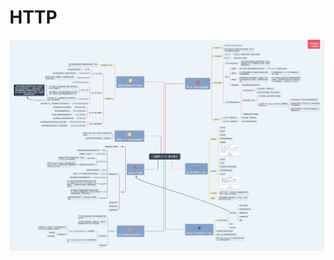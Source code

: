 # HTTP

![&#x300A; &#x56FE;&#x89E3;HTTP &#x300B;&#x8BFB;&#x4E66;&#x7B14;&#x8BB0;](.gitbook/assets/tu-jie-http-du-shu-bi-ji-.png)



